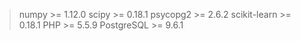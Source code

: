 <!-- dependencies.md -->

> numpy >= 1.12.0
> scipy >= 0.18.1
> psycopg2 >= 2.6.2
> scikit-learn >= 0.18.1
> PHP >= 5.5.9
> PostgreSQL >= 9.6.1

